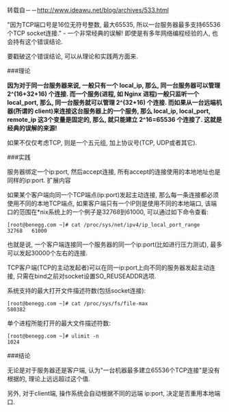 转载自－－http://www.ideawu.net/blog/archives/533.html

"因为TCP端口号是16位无符号整数, 最大65535, 所以一台服务器最多支持65536个TCP socket连接." - 一个非常经典的误解! 即使是有多年网络编程经验的人, 也会持有这个错误结论.

要戳破这个错误结论, 可以从理论和实践两方面来.

###理论

**因为对于同一台服务器来说, 一般只有一个 local_ip, 那么, 同一台服务器可以管理 2^(16+32+16) 个连接. 而一个服务(进程, 如 Nginx 进程)一般只监听一个 local_port, 那么, 同一台服务就可以管理 2^(32+16) 个连接. 而如果从一台远端机器(所谓的 client)来连接这台服务器上的一个服务, 那么 local_ip, local_port, remote_ip 这3个变量是固定的, 那么, 就只能建立 2^16=65536 个连接了. 这就是经典的误解的来源!**

如果不仅仅考虑TCP, 则是一个五元组, 加上协议号(TCP, UDP或者其它).

###实践

服务器绑定一个ip:port, 然后accept连接, 所有accept的连接使用的本地地址也是同样的ip:port.
扩展内容

如果某个客户端向同一个TCP端点(ip:port)发起主动连接, 那么每一条连接都必须使用不同的本地TCP端点, 如果客户端只有一个IP则是使用不同的本地端口, 该端口的范围在*nix系统上的一个例子是32768到61000, 可以通过如下命令查看:

```shell
[root@benegg.com ~]# cat /proc/sys/net/ipv4/ip_local_port_range 
32768   61000
```

也就是说, 一个客户端连接同一个服务器的同一个ip:port(比如进行压力测试), 最多可以发起30000个左右的连接.

TCP客户端(TCP的主动发起者)可以在同一ip:port上向不同的服务器发起主动连接, 只需在bind之前对socket设置SO_REUSEADDR选项.

系统支持的最大打开文件描述符数(包括socket连接):

```shell
[root@benegg.com ~]# cat /proc/sys/fs/file-max
580382
```

单个进程所能打开的最大文件描述符数:
```shell
[root@benegg.com ~]# ulimit -n
1024
```

###结论

无论是对于服务器还是客户端, 认为"一台机器最多建立65536个TCP连接"是没有根据的, 理论上远远超过这个值.

另外, 对于client端, 操作系统会自动根据不同的远端 ip:port, 决定是否重用本地端口.
